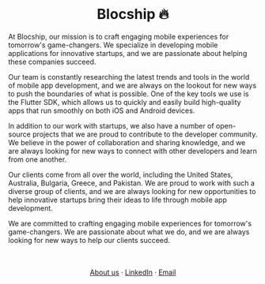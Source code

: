 <!-- PROJECT LOGO -->
<br />
<p align="center">
  <h1 align="center">Blocship 🔥</h1>
</p>

At Blocship, our mission is to craft engaging mobile experiences for tomorrow's game-changers. We specialize in developing mobile applications for innovative startups, and we are passionate about helping these companies succeed.

Our team is constantly researching the latest trends and tools in the world of mobile app development, and we are always on the lookout for new ways to push the boundaries of what is possible. One of the key tools we use is the Flutter SDK, which allows us to quickly and easily build high-quality apps that run smoothly on both iOS and Android devices.

In addition to our work with startups, we also have a number of open-source projects that we are proud to contribute to the developer community. We believe in the power of collaboration and sharing knowledge, and we are always looking for new ways to connect with other developers and learn from one another.

Our clients come from all over the world, including the United States, Australia, Bulgaria, Greece, and Pakistan. We are proud to work with such a diverse group of clients, and we are always looking for new opportunities to help innovative startups bring their ideas to life through mobile app development.

We are committed to crafting engaging mobile experiences for tomorrow's game-changers. We are passionate about what we do, and we are always looking for new ways to help our clients succeed.

  <p align="center">
    <br />
    <br />
    <a href="https://blocship.io/">About us</a>
    ·
    <a href="https://www.linkedin.com/company/blocship/">LinkedIn</a>
    ·
    <a href="">Email</a>
  </p>
